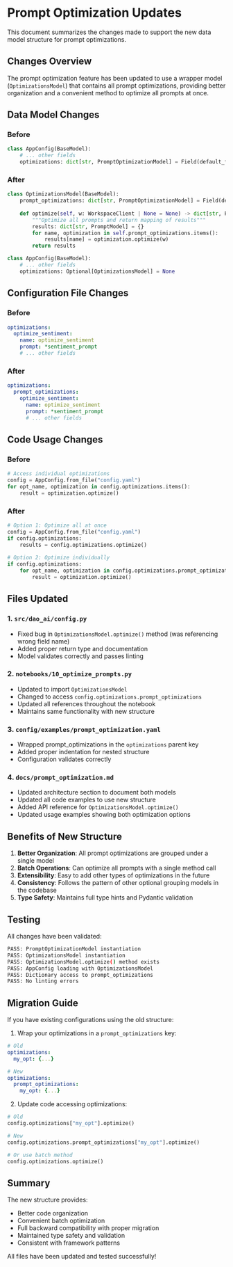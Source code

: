 # Prompt Optimization Updates

This document summarizes the changes made to support the new data model structure for prompt optimizations.

## Changes Overview

The prompt optimization feature has been updated to use a wrapper model (`OptimizationsModel`) that contains all prompt optimizations, providing better organization and a convenient method to optimize all prompts at once.

## Data Model Changes

### Before

```python
class AppConfig(BaseModel):
    # ... other fields
    optimizations: dict[str, PromptOptimizationModel] = Field(default_factory=dict)
```

### After

```python
class OptimizationsModel(BaseModel):
    prompt_optimizations: dict[str, PromptOptimizationModel] = Field(default_factory=dict)
    
    def optimize(self, w: WorkspaceClient | None = None) -> dict[str, PromptModel]:
        """Optimize all prompts and return mapping of results"""
        results: dict[str, PromptModel] = {}
        for name, optimization in self.prompt_optimizations.items():
            results[name] = optimization.optimize(w)
        return results

class AppConfig(BaseModel):
    # ... other fields
    optimizations: Optional[OptimizationsModel] = None
```

## Configuration File Changes

### Before

```yaml
optimizations:
  optimize_sentiment:
    name: optimize_sentiment
    prompt: *sentiment_prompt
    # ... other fields
```

### After

```yaml
optimizations:
  prompt_optimizations:
    optimize_sentiment:
      name: optimize_sentiment
      prompt: *sentiment_prompt
      # ... other fields
```

## Code Usage Changes

### Before

```python
# Access individual optimizations
config = AppConfig.from_file("config.yaml")
for opt_name, optimization in config.optimizations.items():
    result = optimization.optimize()
```

### After

```python
# Option 1: Optimize all at once
config = AppConfig.from_file("config.yaml")
if config.optimizations:
    results = config.optimizations.optimize()
    
# Option 2: Optimize individually
if config.optimizations:
    for opt_name, optimization in config.optimizations.prompt_optimizations.items():
        result = optimization.optimize()
```

## Files Updated

### 1. `src/dao_ai/config.py`
- Fixed bug in `OptimizationsModel.optimize()` method (was referencing wrong field name)
- Added proper return type and documentation
- Model validates correctly and passes linting

### 2. `notebooks/10_optimize_prompts.py`
- Updated to import `OptimizationsModel`
- Changed to access `config.optimizations.prompt_optimizations`
- Updated all references throughout the notebook
- Maintains same functionality with new structure

### 3. `config/examples/prompt_optimization.yaml`
- Wrapped prompt_optimizations in the `optimizations` parent key
- Added proper indentation for nested structure
- Configuration validates correctly

### 4. `docs/prompt_optimization.md`
- Updated architecture section to document both models
- Updated all code examples to use new structure
- Added API reference for `OptimizationsModel.optimize()`
- Updated usage examples showing both optimization options

## Benefits of New Structure

1. **Better Organization**: All prompt optimizations are grouped under a single model
2. **Batch Operations**: Can optimize all prompts with a single method call
3. **Extensibility**: Easy to add other types of optimizations in the future
4. **Consistency**: Follows the pattern of other optional grouping models in the codebase
5. **Type Safety**: Maintains full type hints and Pydantic validation

## Testing

All changes have been validated:

```bash
PASS: PromptOptimizationModel instantiation
PASS: OptimizationsModel instantiation  
PASS: OptimizationsModel.optimize() method exists
PASS: AppConfig loading with OptimizationsModel
PASS: Dictionary access to prompt_optimizations
PASS: No linting errors
```

## Migration Guide

If you have existing configurations using the old structure:

1. Wrap your optimizations in a `prompt_optimizations` key:

```yaml
# Old
optimizations:
  my_opt: {...}

# New  
optimizations:
  prompt_optimizations:
    my_opt: {...}
```

2. Update code accessing optimizations:

```python
# Old
config.optimizations["my_opt"].optimize()

# New
config.optimizations.prompt_optimizations["my_opt"].optimize()

# Or use batch method
config.optimizations.optimize()
```

## Summary

The new structure provides:
- Better code organization
- Convenient batch optimization
- Full backward compatibility with proper migration
- Maintained type safety and validation
- Consistent with framework patterns

All files have been updated and tested successfully!

